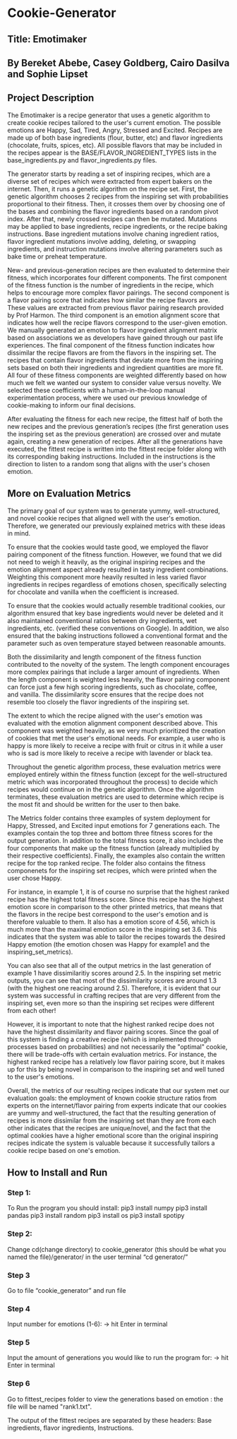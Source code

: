 # Cookie-Generator
## Title: Emotimaker
## By Bereket Abebe, Casey Goldberg, Cairo Dasilva and Sophie Lipset
## Project Description
The Emotimaker is a recipe generator that uses a genetic algorithm to create 
cookie recipes tailored to the user's current emotion. The possible emotions 
are Happy, Sad, Tired, Angry, Stressed and Excited. Recipes are made up of both
base ingredients (flour, butter, etc) and flavor ingredients (chocolate, 
fruits, spices, etc). All possible flavors that may be included in the recipes
appear is the BASE/FLAVOR_INGREDIENT_TYPES lists in the base_ingredients.py and
flavor_ingredients.py files.


The generator starts by reading a set of inspiring recipes, which are a diverse
set of recipes which were extracted from expert bakers on the internet. Then, 
it runs a genetic algorithm on the recipe set. First, the genetic algorithm 
chooses 2 recipes from the inspiring set with probabilities proportional to 
their fitness. Then, it crosses them over by choosing one of the bases and 
combining the flavor ingredients based on a random pivot index. After that, 
newly crossed recipes can then be mutated. Mutations may be applied to base 
ingredients, recipe ingredients, or the recipe baking instructions. Base 
ingredient mutations involve chaning ingredient ratios, flavor ingredient 
mutations involve adding, deleting, or swapping ingredients, and instruction 
mutations involve altering parameters such as bake time or preheat temperature.


New- and previous-generation recipes are then evaluated to determine their 
fitness, which incorporates four different components. The first component of 
the fitness function is the number of ingredients in the recipe, which helps to 
encourage more complex flavor pairings. The second component is a flavor pairing
score that indicates how similar the recipe flavors are. These values are 
extracted from previous flavor pairing research provided by Prof Harmon. The 
third component is an emotion alignment score that indicates how well the recipe
flavors correspond to the user-given emotion. We manually generated an emotion
to flavor ingredient alignment matrix based on associations we as developers
have gained through our past life experiences. The final component of the 
fitness function indicates how dissimilar the recipe flavors are from the 
flavors in the inspiring set. The recipes that contain flavor ingredients that 
deviate more from the inspiring sets based on both their ingredients and 
ingredient quantities are more fit. All four of these fitness components are 
weighted differently based on how much we felt we wanted our system to consider 
value versus novelty. We selected these coefficients with a human-in-the-loop 
manual experimentation process, where we used our previous knowledge of 
cookie-making to inform our final decisions.


After evaluating the fitness for each new recipe, the fittest half of both the
new recipes and the previous generation’s recipes (the first generation uses 
the inspiring set as the previous generation) are crossed over and mutate again, 
creating a new generation of recipes. After all the generations have executed,
the fittest recipe is written into the fittest recipe folder along with its
corresponding baking instructions. Included in the instructions is the 
direction to listen to a random song that aligns with the user's chosen 
emotion.


## More on Evaluation Metrics

The primary goal of our system was to generate yummy, well-structured, and 
novel cookie recipes that aligned well with the user's emotion. Therefore, we 
generated our previously explained metrics with these ideas in mind. 

To ensure that the cookies would taste good, we employed the flavor pairing 
component of the fitness function. However, we found that we did not need to 
weigh it heavily, as the original inspiring recipes and the emotion alignment 
aspect already resulted in tasty ingredient combinations. Weighting this 
component more heavily resulted in less varied flavor ingredients in recipes
regardless of emotions chosen, specifically selecting for chocolate and vanilla
when the coefficient is increased.

To ensure that the cookies would actually resemble traditional cookies, our
algorithm ensured that key base ingredients would never be deleted and it also
maintained conventional ratios between dry ingredients, wet ingredients, etc.
(verified these conventions on Google). In addition, we also ensured that the
baking instructions followed a conventional format and the parameter such as
oven temperature stayed between reasonable amounts.

Both the dissimilarity and length component of the fitness function contributed
to the novelty of the system. The length component encourages more complex
pairings that include a larger amount of ingredients. When the length component
is weighted less heavily, the flavor pairing component can force just a few high
scoring ingredients, such as chocolate, coffee, and vanilla. The dissimilarity 
score ensures that the recipe does not resemble too closely the flavor 
ingredients of the inspiring set.

The extent to which the recipe aligned with the user's emotion was evaluated
with the emotion alignment component described above. This component was
weighted heavily, as we very much prioritized the creation of cookies that met
the user's emotional needs. For example, a user who is happy is more likely to 
receive a recipe with fruit or citrus in it while a user who is sad is more 
likely to receive a recipe with lavender or black tea. 

Throughout the genetic algorithm process, these evaluation metrics were
employed entirely within the fitness function (except for the well-structured
metric which was incorporated throughout the process) to decide which recipes
would continue on in the genetic algorithm. Once the algorithm terminates,
these evaluation metrics are used to determine which recipe is the most fit and
should be written for the user to then bake.

The Metrics folder contains three examples of system deployment for Happy, 
Stressed, and Excited input emotions for 7 generations each. The examples contain
the top three and bottom three fitness scores for the output generation. In
addition to the total fitness score, it also includes the four components that
make up the fitness function (already multiplied by their respective 
coefficients). Finally, the examples also contain the written recipe for the 
top ranked recipe. The folder also contains the fitness componenets for the 
inspiring set recipes, which were printed when the user chose Happy.

For instance, in example 1, it is of course no surprise that the highest ranked
recipe has the highest total fitness score. Since this recipe has the highest
emotion score in comparison to the other printed metrics, that means that the 
flavors in the recipe best correspond to the user's emotion and is therefore 
valuable to them. It also has a emotion score of 4.56, which is much more than
the maximal emotion score in the inspiring set 3.6. This indicates that the
system was able to tailor the recipes towards the desired Happy emotion (the
emotion chosen was Happy for example1 and the inspiring_set_metrics).

You can also see that all of the output metrics in the last generation of example
1 have dissimilaritiy scores around 2.5. In the inspiring set metric outputs, 
you can see that most of the dissimilarity scores are around 1.3 (with the 
highest one reacing around 2.5). Therefore, it is evident that our system was 
successful in crafting recipes that are very different from the inspiring set,
even more so than the inspiring set recipes were different from each other!

However, it is important to note that the highest ranked recipe does not have 
the highest dissimilarity and flavor pairing scores. Since the goal of this 
system is finding a creative recipe (which is implemented through processes 
based on probabilities) and not necessarily the "optimal" cookie, there will 
be trade-offs with certain evaluation metrics. For instance, the highest ranked
recipe has a relatively low flavor pairing score, but it makes up for this by 
being novel in comparison to the inspiring set and well tuned to the user's 
emotions. 

Overall, the metrics of our resulting recipes indicate that our system met our 
evaluation goals: the employment of known cookie structure ratios from experts
on the internet/flavor pairing from experts indicate that our cookies are yummy 
and well-structured, the fact that the resulting generation of recipes is more 
dissimilar from the inspiring set than they are from each other indicates that 
the recipes are unique/novel, and the fact that the optimal cookies have a higher 
emotional score than the original inspiring recipes indicate the system is valuable
because it successfully tailors a cookie recipe based on one's emotion.

## How to Install and Run
### Step 1:
To Run the program you should install:
pip3 install numpy 
pip3 install pandas
pip3 install random
pip3 install os
pip3 install spotipy 


### Step 2: 
Change cd(change directory) to cookie_generator (this should be what you named 
the file)/generator/ in the user terminal
“cd generator/”


### Step 3 
Go to file “cookie_generator” and run file


### Step 4
Input number for emotions (1-6): -> hit Enter in terminal


### Step 5
Input the amount of generations you would like to run the program for: -> hit 
Enter in terminal 


### Step 6 
Go to fittest_recipes folder to view the generations based on emotion :
the file will be named "rank1.txt". 


The output of the fittest recipes are separated by these headers: Base 
ingredients, flavor ingredients, Instructions. 







